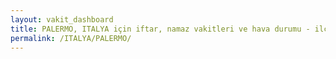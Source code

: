 ```yaml
---
layout: vakit_dashboard
title: PALERMO, ITALYA için iftar, namaz vakitleri ve hava durumu - ilçe/eyalet seç
permalink: /ITALYA/PALERMO/
---
```


<script type="text/javascript">
  var GLOBAL_COUNTRY = 'ITALYA';
  var GLOBAL_CITY = 'PALERMO';
  var GLOBAL_STATE = '';
  var lat = 72;
  var lon = 21;
</script>
